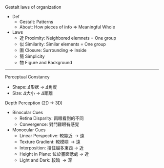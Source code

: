 Gestalt laws of organization
- Def
	- Gestalt: Patterns
	- About: How pieces of info => Meaningful Whole
- Laws
	- 近 Proximity:   Neighbored elemnets = One group
	- 似 Similarity:  Similar elements = One group
	- 圍 Closure:     Surrounding => Inside
	- 簡 Simplicity
	- 物 Figure and Background

---

Perceptual Constancy
- Shape:  $\Delta$形狀 $\to$ $\Delta$角度
- Size:   $\Delta$大小 $\to$ $\Delta$距離

Depth Perception (2D $\to$ 3D)
- Binocular Cues
	- Retina Disparity:  兩眼看到的不同
	- Convergence:       對鬥雞眼有感覺
- Monocular Cues
	- Linear Perspective:  較靠近      $\;\to$ 遠
	- Texture Gradient:    較模糊      $\;\to$ 遠
	- Interposition:       擋住越多東西 $\to$ 近
	- Height in Plane:     位於畫面低處 $\to$ 近
	- Light and Dark:      較暗        $\;\to$ 深

